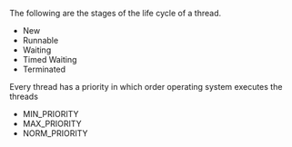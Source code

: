 The following are the stages of the life cycle of a thread.

- New
- Runnable
- Waiting
- Timed Waiting
- Terminated

Every thread has a priority in which order operating system executes the threads
- MIN_PRIORITY
- MAX_PRIORITY
- NORM_PRIORITY